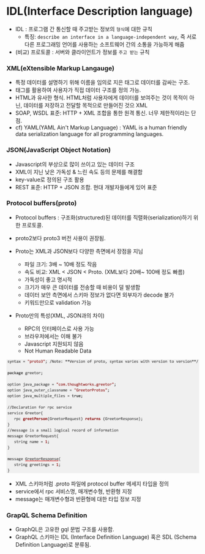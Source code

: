 # IDL(Interface Description language)

- IDL : 프로그램 간 통신할 때 주고받는 정보의 `형식`에 대한 규칙
  - 특징: `describe an interface in a language-independent way`, 즉 서로 다른 프로그래밍 언어를 사용하는 소프트웨어 간의 소통을 가능하게 해줌
- (비교) 프로토콜 : 서버와 클라이언트가 정보를 `주고 받는` 규칙

### XML(eXtensible Markup Langauge)

- 특정 데이터를 설명하기 위해 이름을 임의로 지은 태그로 데이터를 감싸는 구조.
- 태그를 활용하여 사용자가 직접 데이터 구조를 정의 가능.
- HTML과 유사한 형식. HTML처럼 사용자에게 데이터를 보여주는 것이 목적이 아닌, 데이터를 저장하고 전달할 목적으로 만들어진 것으 XML
- SOAP, WSDL 표준: HTTP + XML 조합을 통한 원격 통신. 너무 제한적이라는 단점.
- cf) YAML(YAML Ain't Markup Language) : YAML is a human friendly data serialization language for all programming languages.

### JSON(JavaScript Object Notation)

- Javascript의 부상으로 많이 쓰이고 있는 데이터 구조
- XML이 지닌 낮은 가독성 & 느린 속도 등의 문제를 해결함
- key-value로 정의된 구조 활용
- REST 표준: HTTP + JSON 조합. 현대 개발자들에게 있어 표준

### Protocol buffers(proto)

- Protocol buffers : 구조화(structured)된 데이터를 직렬화(serialization)하기 위한 프로토콜.
- proto2보다 proto3 버전 사용이 권장됨.

- Proto는 XML과 JSON보다 다양한 측면에서 장점을 지님

  - 파일 크기: 3배 ~ 10배 정도 작음
  - 속도 비교: XML < JSON < Proto. (XML보다 20배~ 100배 정도 빠름)
  - 가독성이 좋고 명시적
  - 크기가 매우 큰 데이터를 전송할 때 비용이 덜 발생함
  - 데이터 보안 측면에서 스키마 정보가 없다면 외부자가 decode 불가
  - 키워드만으로 validation 가능

- Proto만의 특성(XML, JSON과의 차이)
  - RPC의 인터페이스로 사용 가능
  - 브라우저에서는 이해 불가
  - Javascript 지원되지 않음
  - Not Human Readable Data

![protobuf 예시](./proto3.PNG)

- XML 스키마처럼 .proto 파일에 protocol buffer 메세지 타입을 정의
- service에서 rpc 서비스명, 매개변수형, 반환형 지정
- message는 매개변수형과 반환형에 대한 타입 정보 지정

### GrapQL Schema Definition

- GraphQL은 고유한 gql 문법 구조를 사용함.
- GraphQL 스키마는 IDL (Interface Definition Language) 혹은 SDL (Schema Definition Language)로 분류됨.
